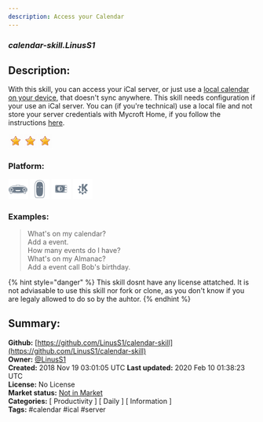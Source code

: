 ```yaml
---
description: Access your Calendar
---
```


### _calendar-skill.LinusS1_  
## Description:  
With this skill, you can access your iCal server, or just use a [local calendar on your device](https://bit.ly/mycroft-calendar-ics), that doesn't sync anywhere. This skill needs configuration if your use an iCal server. You can (if you're technical) use a local file and not store your server credentials with Mycroft Home, if you follow the instructions [here](https://bit.ly/mycroft-calendar-local).  
  
![](../.gitbook/assets/star.png)![](../.gitbook/assets/star.png)![](../.gitbook/assets/star.png)  
  
### Platform:  
 ![Mark I](../.gitbook/assets/mark-1-icon.png)  ![Mark II](../.gitbook/assets/mark-2-icon.png)  ![Picroft](../.gitbook/assets/picroft-icon.png)  ![plasmoid](../.gitbook/assets/kde.png)   
### Examples:  
> What's on my calendar?  
> Add a event.  
> How many events do I have?  
> What's on my Almanac?  
> Add a event call Bob's birthday.  
  
{% hint style="danger" %}
This skill dosnt have any license attatched. It is not adviasable to use this skill nor fork or clone, as you don't know if you are legaly allowed to do so by the auhtor.
{% endhint %}
  
## Summary:  
**Github:** [https://github.com/LinusS1/calendar-skill](https://github.com/LinusS1/calendar-skill)  
**Owner:** [@LinusS1](https://github.com/LinusS1)  
**Created:** 2018 Nov 19 03:01:05 UTC  **Last updated:** 2020 Feb 10 01:38:23 UTC  
**License:** No License  
**Market status:** [Not in Market](https://market.mycroft.ai/skill/)  
**Categories:** [ Productivity ] [ Daily ] [ Information ]   
**Tags:** \#calendar \#ical \#server   
